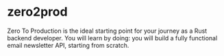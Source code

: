# zero2prod
Zero To Production is the ideal starting point for your journey as a Rust backend developer. You will learn by doing: you will build a fully functional email newsletter API, starting from scratch.
